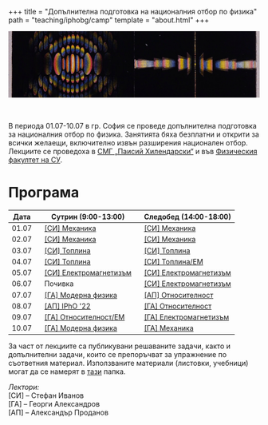 +++
title = "Допълнителна подготовка на националния отбор по физика"
path = "teaching/iphobg/camp"
template = "about.html"
+++
<br />

![Fringes](/diff.png "Franges polychrômatiques -- Les phénomènes de la physique (1868)")

<br />

В периода 01.07-10.07 в гр. София се проведе допълнителна подготовка за националния отбор по физика. Занятията бяха безплатни и открити за всички желаещи, включително извън разширения национален отбор. Лекциите се проведоха в [СМГ „Паисий Хилендарски“](https://maps.app.goo.gl/nW4C6naeuncdUxff9) и във [Физическия факултет на СУ](https://maps.app.goo.gl/ho1JsqY5sEggBdKD6). 

# Програма
<div align="center">

|Дата   |&nbsp;&nbsp;                Сутрин (9:00-13:00)   |&nbsp;&nbsp;       Следобед (14:00-18:00) |
|-------|--------------------------------------------------|------------------------------------------|
| 01.07 |&nbsp;&nbsp;         [[СИ] Механика](/teaching/iphobg/camp/01A.pdf)                |&nbsp;&nbsp;  [[СИ] Механика](/teaching/iphobg/camp/01B.pdf)               |
| 02.07 |&nbsp;&nbsp;         [[СИ] Механика](/teaching/iphobg/camp/02A.pdf)                |&nbsp;&nbsp;  [[СИ] Механика](/teaching/iphobg/camp/02B.pdf)               |
| 03.07 |&nbsp;&nbsp;         [[СИ] Топлина](/teaching/iphobg/camp/03A.pdf)                 |&nbsp;&nbsp;  [[СИ] Топлина](/teaching/iphobg/camp/03B.pdf)                |
| 04.07 |&nbsp;&nbsp;         [[СИ] Топлина](/teaching/iphobg/camp/04A.pdf)                 |&nbsp;&nbsp;  [[СИ] Топлина/ЕМ](/teaching/iphobg/camp/04B.pdf)             |
| 05.07 |&nbsp;&nbsp;         [[СИ] Електромагнетизъм](/teaching/iphobg/camp/05A.pdf)       |&nbsp;&nbsp;  [[СИ] Електромагнетизъм](/teaching/iphobg/camp/05B.pdf)      |
| 06.07 |&nbsp;&nbsp;         Почивка                      |&nbsp;&nbsp;  [[СИ] Електромагнетизъм](/teaching/iphobg/camp/06B.pdf)      |
| 07.07 |&nbsp;&nbsp;         [[ГА] Модерна физика](/teaching/iphobg/camp/07A.pdf)          |&nbsp;&nbsp;  [[АП] Относителност](/teaching/iphobg/camp/07B.pdf)          |
| 08.07 |&nbsp;&nbsp;         [[АП] IPhO '22](/teaching/iphobg/camp/08A.pdf)                |&nbsp;&nbsp;  [[ГА] Относителност](/teaching/iphobg/camp/08B.pdf)          |
| 09.07 |&nbsp;&nbsp;         [[ГА] Относителност/ЕМ](/teaching/iphobg/camp/09A.pdf)          |&nbsp;&nbsp;  [[ГА] Електромагнетизъм](/teaching/iphobg/camp/09B.pdf)      |
| 10.07 |&nbsp;&nbsp;         [[ГА] Модерна физика](/teaching/iphobg/camp/10A.pdf)            |&nbsp;&nbsp;  [[ГА] Механика](/teaching/iphobg/camp/10B.pdf)               |

</div>

За част от лекциите са публикувани решаваните задачи, както и допълнителни задачи, които се препоръчват за упражнение по съответния материал. Използваните материали (листовки, учебници) могат да се намерят в [тази](https://drive.google.com/drive/folders/1_IuY50plDuO1mfbQQixbgDWjavrCKREr?usp=sharing) папка.

_Лектори:_\
[СИ] &#8211; Стефан Иванов\
[ГА] &#8211; Георги Александров\
[АП] &#8211; Александър Проданов

